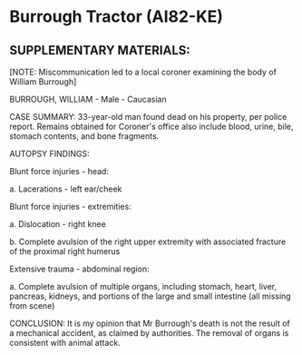 # Burrough Tractor (AI82-KE)

## SUPPLEMENTARY MATERIALS:

[NOTE: Miscommunication led to a local coroner examining the body of William Burrough]

BURROUGH, WILLIAM - Male - Caucasian

CASE SUMMARY: 33-year-old man found dead on his property, per police report. Remains obtained for Coroner's office also include blood, urine, bile, stomach contents, and bone fragments.

AUTOPSY FINDINGS:

Blunt force injuries - head:

a. Lacerations - left ear/cheek

Blunt force injuries - extremities:

a. Dislocation - right knee

b. Complete avulsion of the right upper extremity with associated fracture of the proximal right humerus

Extensive trauma - abdominal region:

a. Complete avulsion of multiple organs, including stomach, heart, liver, pancreas, kidneys, and portions of the large and small intestine (all missing from scene)

CONCLUSION: It is my opinion that Mr Burrough's death is not the result of a mechanical accident, as claimed by authorities. The removal of organs is consistent with animal attack.
